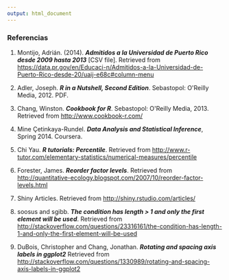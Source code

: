 ```yaml
---
output: html_document
---
```


### Referencias

1. Montijo, Adrián. (2014). ***Admitidos a la Universidad de Puerto Rico desde 2009 hasta 2013*** [CSV file]. Retrieved from https://data.pr.gov/en/Educaci-n/Admitidos-a-la-Universidad-de-Puerto-Rico-desde-20/uaij-e68c#column-menu

2. Adler, Joseph. ***R in a Nutshell, Second Edition***. Sebastopol: O'Reilly Media, 2012. PDF.

3. Chang, Winston. ***Cookbook for R***. Sebastopol: O'Reilly Media, 2013. Retrieved from http://www.cookbook-r.com/

4. Mine Çetinkaya-Rundel. ***Data Analysis and Statistical Inference***, Spring 2014. Coursera.

5. Chi Yau. ***R tutorials: Percentile***. Retrieved from http://www.r-tutor.com/elementary-statistics/numerical-measures/percentile

6. Forester, James. ***Reorder factor levels***. Retrieved from http://quantitative-ecology.blogspot.com/2007/10/reorder-factor-levels.html

7. Shiny Articles. Retrieved from http://shiny.rstudio.com/articles/

8. soosus and sgibb. ***The condition has length > 1 and only the first element will be used***. Retrieved from http://stackoverflow.com/questions/23316161/the-condition-has-length-1-and-only-the-first-element-will-be-used

9. DuBois, Christopher and Chang, Jonathan. ***Rotating and spacing axis labels in ggplot2*** Retrieved from http://stackoverflow.com/questions/1330989/rotating-and-spacing-axis-labels-in-ggplot2

